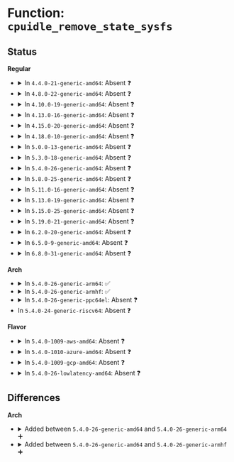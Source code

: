 # Function: <code>cpuidle_remove_state_sysfs</code>

## Status
<b>Regular</b>
<ul>
<li>
<details>
<summary>In <code>4.4.0-21-generic-amd64</code>: Absent ❓</summary>

```json
{
  "name": "cpuidle_remove_state_sysfs",
  "collision_type": "Unique Static",
  "inline_type": "Full",
  "funcs": [
    {
      "addr": 18446744071585909704,
      "name": "cpuidle_remove_state_sysfs",
      "external": false,
      "loc": "drivers/cpuidle/sysfs.c:434",
      "file": "drivers/cpuidle/sysfs.c",
      "inline": "not declared, inlined",
      "caller_inline": [
        "drivers/cpuidle/sysfs.c:cpuidle_remove_device_sysfs"
      ],
      "caller_func": []
    }
  ],
  "symbols": []
}
```
</details>
</li>
<li>
<details>
<summary>In <code>4.8.0-22-generic-amd64</code>: Absent ❓</summary>

```json
{
  "name": "cpuidle_remove_state_sysfs",
  "collision_type": "Unique Static",
  "inline_type": "Full",
  "funcs": [
    {
      "addr": 18446744071586309352,
      "name": "cpuidle_remove_state_sysfs",
      "external": false,
      "loc": "drivers/cpuidle/sysfs.c:434",
      "file": "drivers/cpuidle/sysfs.c",
      "inline": "not declared, inlined",
      "caller_inline": [
        "drivers/cpuidle/sysfs.c:cpuidle_remove_device_sysfs"
      ],
      "caller_func": []
    }
  ],
  "symbols": []
}
```
</details>
</li>
<li>
<details>
<summary>In <code>4.10.0-19-generic-amd64</code>: Absent ❓</summary>

```json
{
  "name": "cpuidle_remove_state_sysfs",
  "collision_type": "Unique Static",
  "inline_type": "Full",
  "funcs": [
    {
      "addr": 18446744071586517048,
      "name": "cpuidle_remove_state_sysfs",
      "external": false,
      "loc": "drivers/cpuidle/sysfs.c:436",
      "file": "drivers/cpuidle/sysfs.c",
      "inline": "not declared, inlined",
      "caller_inline": [
        "drivers/cpuidle/sysfs.c:cpuidle_remove_device_sysfs"
      ],
      "caller_func": []
    }
  ],
  "symbols": []
}
```
</details>
</li>
<li>
<details>
<summary>In <code>4.13.0-16-generic-amd64</code>: Absent ❓</summary>

```json
{
  "name": "cpuidle_remove_state_sysfs",
  "collision_type": "Unique Static",
  "inline_type": "Full",
  "funcs": [
    {
      "addr": 18446744071586642641,
      "name": "cpuidle_remove_state_sysfs",
      "external": false,
      "loc": "drivers/cpuidle/sysfs.c:436",
      "file": "drivers/cpuidle/sysfs.c",
      "inline": "not declared, inlined",
      "caller_inline": [
        "drivers/cpuidle/sysfs.c:cpuidle_remove_device_sysfs"
      ],
      "caller_func": []
    }
  ],
  "symbols": []
}
```
</details>
</li>
<li>
<details>
<summary>In <code>4.15.0-20-generic-amd64</code>: Absent ❓</summary>

```json
{
  "name": "cpuidle_remove_state_sysfs",
  "collision_type": "Unique Static",
  "inline_type": "Full",
  "funcs": [
    {
      "addr": 18446744071587124065,
      "name": "cpuidle_remove_state_sysfs",
      "external": false,
      "loc": "drivers/cpuidle/sysfs.c:436",
      "file": "drivers/cpuidle/sysfs.c",
      "inline": "not declared, inlined",
      "caller_inline": [
        "drivers/cpuidle/sysfs.c:cpuidle_remove_device_sysfs"
      ],
      "caller_func": []
    }
  ],
  "symbols": []
}
```
</details>
</li>
<li>
<details>
<summary>In <code>4.18.0-10-generic-amd64</code>: Absent ❓</summary>

```json
{
  "name": "cpuidle_remove_state_sysfs",
  "collision_type": "Unique Static",
  "inline_type": "Full",
  "funcs": [
    {
      "addr": 18446744071587423845,
      "name": "cpuidle_remove_state_sysfs",
      "external": false,
      "loc": "drivers/cpuidle/sysfs.c:490",
      "file": "drivers/cpuidle/sysfs.c",
      "inline": "not declared, inlined",
      "caller_inline": [
        "drivers/cpuidle/sysfs.c:cpuidle_remove_device_sysfs"
      ],
      "caller_func": []
    }
  ],
  "symbols": []
}
```
</details>
</li>
<li>
<details>
<summary>In <code>5.0.0-13-generic-amd64</code>: Absent ❓</summary>

```json
{
  "name": "cpuidle_remove_state_sysfs",
  "collision_type": "Unique Static",
  "inline_type": "Full",
  "funcs": [
    {
      "addr": 18446744071587604581,
      "name": "cpuidle_remove_state_sysfs",
      "external": false,
      "loc": "drivers/cpuidle/sysfs.c:496",
      "file": "drivers/cpuidle/sysfs.c",
      "inline": "not declared, inlined",
      "caller_inline": [
        "drivers/cpuidle/sysfs.c:cpuidle_remove_device_sysfs"
      ],
      "caller_func": []
    }
  ],
  "symbols": []
}
```
</details>
</li>
<li>
<details>
<summary>In <code>5.3.0-18-generic-amd64</code>: Absent ❓</summary>

```json
{
  "name": "cpuidle_remove_state_sysfs",
  "collision_type": "Unique Static",
  "inline_type": "Full",
  "funcs": [
    {
      "addr": 18446744071587881413,
      "name": "cpuidle_remove_state_sysfs",
      "external": false,
      "loc": "drivers/cpuidle/sysfs.c:496",
      "file": "drivers/cpuidle/sysfs.c",
      "inline": "not declared, inlined",
      "caller_inline": [
        "drivers/cpuidle/sysfs.c:cpuidle_remove_device_sysfs"
      ],
      "caller_func": []
    }
  ],
  "symbols": []
}
```
</details>
</li>
<li>
<details>
<summary>In <code>5.4.0-26-generic-amd64</code>: Absent ❓</summary>

```json
{
  "name": "cpuidle_remove_state_sysfs",
  "collision_type": "Unique Static",
  "inline_type": "Full",
  "funcs": [
    {
      "addr": 18446744071588087397,
      "name": "cpuidle_remove_state_sysfs",
      "external": false,
      "loc": "drivers/cpuidle/sysfs.c:503",
      "file": "drivers/cpuidle/sysfs.c",
      "inline": "not declared, inlined",
      "caller_inline": [
        "drivers/cpuidle/sysfs.c:cpuidle_remove_device_sysfs"
      ],
      "caller_func": []
    }
  ],
  "symbols": []
}
```
</details>
</li>
<li>
<details>
<summary>In <code>5.8.0-25-generic-amd64</code>: Absent ❓</summary>

```json
{
  "name": "cpuidle_remove_state_sysfs",
  "collision_type": "Unique Static",
  "inline_type": "Full",
  "funcs": [
    {
      "addr": 18446744071588949349,
      "name": "cpuidle_remove_state_sysfs",
      "external": false,
      "loc": "drivers/cpuidle/sysfs.c:507",
      "file": "drivers/cpuidle/sysfs.c",
      "inline": "not declared, inlined",
      "caller_inline": [
        "drivers/cpuidle/sysfs.c:cpuidle_remove_device_sysfs"
      ],
      "caller_func": []
    }
  ],
  "symbols": []
}
```
</details>
</li>
<li>
<details>
<summary>In <code>5.11.0-16-generic-amd64</code>: Absent ❓</summary>

```json
{
  "name": "cpuidle_remove_state_sysfs",
  "collision_type": "Unique Static",
  "inline_type": "Full",
  "funcs": [
    {
      "addr": 18446744071588961605,
      "name": "cpuidle_remove_state_sysfs",
      "external": false,
      "loc": "drivers/cpuidle/sysfs.c:510",
      "file": "drivers/cpuidle/sysfs.c",
      "inline": "not declared, inlined",
      "caller_inline": [
        "drivers/cpuidle/sysfs.c:cpuidle_remove_device_sysfs"
      ],
      "caller_func": []
    }
  ],
  "symbols": []
}
```
</details>
</li>
<li>
<details>
<summary>In <code>5.13.0-19-generic-amd64</code>: Absent ❓</summary>

```json
{
  "name": "cpuidle_remove_state_sysfs",
  "collision_type": "Unique Static",
  "inline_type": "Full",
  "funcs": [
    {
      "addr": 18446744071588850101,
      "name": "cpuidle_remove_state_sysfs",
      "external": false,
      "loc": "drivers/cpuidle/sysfs.c:510",
      "file": "drivers/cpuidle/sysfs.c",
      "inline": "not declared, inlined",
      "caller_inline": [
        "drivers/cpuidle/sysfs.c:cpuidle_remove_device_sysfs"
      ],
      "caller_func": []
    }
  ],
  "symbols": []
}
```
</details>
</li>
<li>
<details>
<summary>In <code>5.15.0-25-generic-amd64</code>: Absent ❓</summary>

```json
{
  "name": "cpuidle_remove_state_sysfs",
  "collision_type": "Unique Static",
  "inline_type": "Full",
  "funcs": [
    {
      "addr": 18446744071589549054,
      "name": "cpuidle_remove_state_sysfs",
      "external": false,
      "loc": "drivers/cpuidle/sysfs.c:511",
      "file": "drivers/cpuidle/sysfs.c",
      "inline": "not declared, inlined",
      "caller_inline": [
        "drivers/cpuidle/sysfs.c:cpuidle_remove_device_sysfs"
      ],
      "caller_func": []
    }
  ],
  "symbols": []
}
```
</details>
</li>
<li>
<details>
<summary>In <code>5.19.0-21-generic-amd64</code>: Absent ❓</summary>

```json
{
  "name": "cpuidle_remove_state_sysfs",
  "collision_type": "Unique Static",
  "inline_type": "Full",
  "funcs": [
    {
      "addr": 18446744071591042526,
      "name": "cpuidle_remove_state_sysfs",
      "external": false,
      "loc": "drivers/cpuidle/sysfs.c:512",
      "file": "drivers/cpuidle/sysfs.c",
      "inline": "not declared, inlined",
      "caller_inline": [
        "drivers/cpuidle/sysfs.c:cpuidle_remove_device_sysfs"
      ],
      "caller_func": []
    }
  ],
  "symbols": []
}
```
</details>
</li>
<li>
<details>
<summary>In <code>6.2.0-20-generic-amd64</code>: Absent ❓</summary>

```json
{
  "name": "cpuidle_remove_state_sysfs",
  "collision_type": "Unique Static",
  "inline_type": "Full",
  "funcs": [
    {
      "addr": 18446744071592754366,
      "name": "cpuidle_remove_state_sysfs",
      "external": false,
      "loc": "drivers/cpuidle/sysfs.c:512",
      "file": "drivers/cpuidle/sysfs.c",
      "inline": "not declared, inlined",
      "caller_inline": [
        "drivers/cpuidle/sysfs.c:cpuidle_remove_device_sysfs"
      ],
      "caller_func": []
    }
  ],
  "symbols": []
}
```
</details>
</li>
<li>
<details>
<summary>In <code>6.5.0-9-generic-amd64</code>: Absent ❓</summary>

```json
{
  "name": "cpuidle_remove_state_sysfs",
  "collision_type": "Unique Static",
  "inline_type": "Full",
  "funcs": [
    {
      "addr": 18446744071593189166,
      "name": "cpuidle_remove_state_sysfs",
      "external": false,
      "loc": "drivers/cpuidle/sysfs.c:519",
      "file": "drivers/cpuidle/sysfs.c",
      "inline": "not declared, inlined",
      "caller_inline": [
        "drivers/cpuidle/sysfs.c:cpuidle_remove_device_sysfs"
      ],
      "caller_func": []
    }
  ],
  "symbols": []
}
```
</details>
</li>
<li>
<details>
<summary>In <code>6.8.0-31-generic-amd64</code>: Absent ❓</summary>

```json
{
  "name": "cpuidle_remove_state_sysfs",
  "collision_type": "Unique Static",
  "inline_type": "Full",
  "funcs": [
    {
      "addr": 18446744071593943070,
      "name": "cpuidle_remove_state_sysfs",
      "external": false,
      "loc": "drivers/cpuidle/sysfs.c:519",
      "file": "drivers/cpuidle/sysfs.c",
      "inline": "not declared, inlined",
      "caller_inline": [
        "drivers/cpuidle/sysfs.c:cpuidle_remove_device_sysfs"
      ],
      "caller_func": []
    }
  ],
  "symbols": []
}
```
</details>
</li>
</ul>
<b>Arch</b>
<ul>
<li>
<details>
<summary>In <code>5.4.0-26-generic-arm64</code>: ✅</summary>

```c
void cpuidle_remove_state_sysfs(struct cpuidle_device * device)
```

```json
{
  "name": "cpuidle_remove_state_sysfs",
  "collision_type": "Unique Static",
  "inline_type": "No",
  "funcs": [
    {
      "addr": 18446603336501332728,
      "name": "cpuidle_remove_state_sysfs",
      "external": false,
      "loc": "drivers/cpuidle/sysfs.c:503",
      "file": "drivers/cpuidle/sysfs.c",
      "inline": "seen, unknown",
      "caller_inline": [],
      "caller_func": [
        "drivers/cpuidle/sysfs.c:cpuidle_remove_device_sysfs",
        "drivers/cpuidle/sysfs.c:cpuidle_add_device_sysfs"
      ]
    }
  ],
  "symbols": [
    {
      "addr": 18446603336501332728,
      "name": "cpuidle_remove_state_sysfs",
      "section": ".text",
      "bind": "STB_LOCAL",
      "size": 164
    }
  ]
}
```
</details>
</li>
<li>
<details>
<summary>In <code>5.4.0-26-generic-armhf</code>: ✅</summary>

```c
void cpuidle_remove_state_sysfs(struct cpuidle_device * device)
```

```json
{
  "name": "cpuidle_remove_state_sysfs",
  "collision_type": "Unique Static",
  "inline_type": "No",
  "funcs": [
    {
      "addr": 3233822172,
      "name": "cpuidle_remove_state_sysfs",
      "external": false,
      "loc": "drivers/cpuidle/sysfs.c:503",
      "file": "drivers/cpuidle/sysfs.c",
      "inline": "seen, unknown",
      "caller_inline": [],
      "caller_func": [
        "drivers/cpuidle/sysfs.c:cpuidle_remove_device_sysfs",
        "drivers/cpuidle/sysfs.c:cpuidle_add_device_sysfs"
      ]
    }
  ],
  "symbols": [
    {
      "addr": 3233822172,
      "name": "cpuidle_remove_state_sysfs",
      "section": ".text",
      "bind": "STB_LOCAL",
      "size": 148
    }
  ]
}
```
</details>
</li>
<li>
<details>
<summary>In <code>5.4.0-26-generic-ppc64el</code>: Absent ❓</summary>

```json
{
  "name": "cpuidle_remove_state_sysfs",
  "collision_type": "Unique Static",
  "inline_type": "Full",
  "funcs": [
    {
      "addr": 13835058055294879956,
      "name": "cpuidle_remove_state_sysfs",
      "external": false,
      "loc": "drivers/cpuidle/sysfs.c:503",
      "file": "drivers/cpuidle/sysfs.c",
      "inline": "not declared, inlined",
      "caller_inline": [
        "drivers/cpuidle/sysfs.c:cpuidle_remove_device_sysfs"
      ],
      "caller_func": []
    }
  ],
  "symbols": []
}
```
</details>
</li>
<li>
In <code>5.4.0-24-generic-riscv64</code>: Absent ❓
</li>
</ul>
<b>Flavor</b>
<ul>
<li>
<details>
<summary>In <code>5.4.0-1009-aws-amd64</code>: Absent ❓</summary>

```json
{
  "name": "cpuidle_remove_state_sysfs",
  "collision_type": "Unique Static",
  "inline_type": "Full",
  "funcs": [
    {
      "addr": 18446744071587709029,
      "name": "cpuidle_remove_state_sysfs",
      "external": false,
      "loc": "drivers/cpuidle/sysfs.c:503",
      "file": "drivers/cpuidle/sysfs.c",
      "inline": "not declared, inlined",
      "caller_inline": [
        "drivers/cpuidle/sysfs.c:cpuidle_remove_device_sysfs"
      ],
      "caller_func": []
    }
  ],
  "symbols": []
}
```
</details>
</li>
<li>
<details>
<summary>In <code>5.4.0-1010-azure-amd64</code>: Absent ❓</summary>

```json
{
  "name": "cpuidle_remove_state_sysfs",
  "collision_type": "Unique Static",
  "inline_type": "Full",
  "funcs": [
    {
      "addr": 18446744071587487477,
      "name": "cpuidle_remove_state_sysfs",
      "external": false,
      "loc": "drivers/cpuidle/sysfs.c:503",
      "file": "drivers/cpuidle/sysfs.c",
      "inline": "not declared, inlined",
      "caller_inline": [
        "drivers/cpuidle/sysfs.c:cpuidle_remove_device_sysfs"
      ],
      "caller_func": []
    }
  ],
  "symbols": []
}
```
</details>
</li>
<li>
<details>
<summary>In <code>5.4.0-1009-gcp-amd64</code>: Absent ❓</summary>

```json
{
  "name": "cpuidle_remove_state_sysfs",
  "collision_type": "Unique Static",
  "inline_type": "Full",
  "funcs": [
    {
      "addr": 18446744071588043541,
      "name": "cpuidle_remove_state_sysfs",
      "external": false,
      "loc": "drivers/cpuidle/sysfs.c:503",
      "file": "drivers/cpuidle/sysfs.c",
      "inline": "not declared, inlined",
      "caller_inline": [
        "drivers/cpuidle/sysfs.c:cpuidle_remove_device_sysfs"
      ],
      "caller_func": []
    }
  ],
  "symbols": []
}
```
</details>
</li>
<li>
<details>
<summary>In <code>5.4.0-26-lowlatency-amd64</code>: Absent ❓</summary>

```json
{
  "name": "cpuidle_remove_state_sysfs",
  "collision_type": "Unique Static",
  "inline_type": "Full",
  "funcs": [
    {
      "addr": 18446744071588159349,
      "name": "cpuidle_remove_state_sysfs",
      "external": false,
      "loc": "drivers/cpuidle/sysfs.c:503",
      "file": "drivers/cpuidle/sysfs.c",
      "inline": "not declared, inlined",
      "caller_inline": [
        "drivers/cpuidle/sysfs.c:cpuidle_remove_device_sysfs"
      ],
      "caller_func": []
    }
  ],
  "symbols": []
}
```
</details>
</li>
</ul>

## Differences
<b>Arch</b>
<ul>
<li>
<details>
<summary>Added between <code>5.4.0-26-generic-amd64</code> and <code>5.4.0-26-generic-arm64</code> ➕</summary>

```c
void cpuidle_remove_state_sysfs(struct cpuidle_device * device)
```
</details>
</li>
<li>
<details>
<summary>Added between <code>5.4.0-26-generic-amd64</code> and <code>5.4.0-26-generic-armhf</code> ➕</summary>

```c
void cpuidle_remove_state_sysfs(struct cpuidle_device * device)
```
</details>
</li>
</ul>
